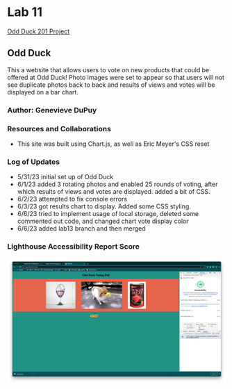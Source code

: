 # Lab 11

[Odd Duck 201 Project](https://theladygen.github.io/odd-duck/)

## Odd Duck

This a website that allows users to vote on new products that could be offered at Odd Duck! Photo images were set to appear so that users will not see duplicate photos back to back and results of views and votes will be displayed on a bar chart.

### Author: Genevieve DuPuy

### Resources and Collaborations

* This site was built using Chart.js, as well as Eric Meyer's CSS reset

### Log of Updates

* 5/31/23 initial set up of Odd Duck
* 6/1/23 added 3 rotating photos and enabled 25 rounds of voting, after which results of views and votes are displayed. added a bit of CSS.
* 6/2/23 attempted to fix console errors
* 6/3/23 got results chart to display. Added some CSS styling.
* 6/6/23 tried to implement usage of local storage, deleted some commented out code, and changed chart vote display color
* 6/6/23 added lab13 branch and then merged

### Lighthouse Accessibility Report Score

![Screenshot of Lighthouse Accessibility Report Score](/img/*lighthouse.png)
